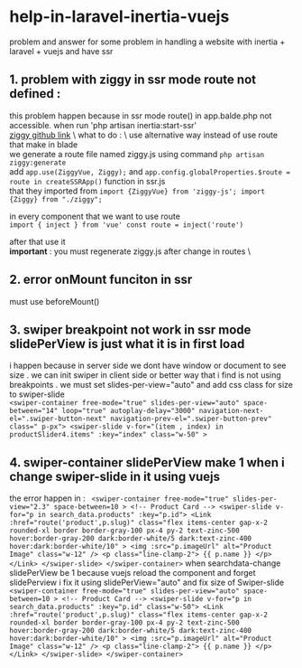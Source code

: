 # help-in-laravel-inertia-vuejs
problem and answer for some problem in handling a website with inertia + laravel + vuejs and have ssr


## 1. problem with ziggy in ssr mode route not defined :
  this problem happen because in ssr mode route() in app.balde.php not accessible. when run 'php artisan inertia:start-ssr' \
  [ziggy github link](https://github.com/tighten/ziggy?tab=readme-ov-file#vue) \ 
  what to do : \ 
  use alternative way instead of use route that make in blade \
  we generate a route file named ziggy.js using command `php artisan ziggy:generate` \
  add `app.use(ZiggyVue, Ziggy);` and `app.config.globalProperties.$route = route in createSSRApp()` function in ssr.js \
  that they imported from 
  `import {ZiggyVue} from 'ziggy-js';
  import {Ziggy} from "./ziggy";`

  in every component that we want to use route \
`import { inject } from 'vue'
const route = inject('route')`

  after that use it \
  **important** : you must regenerate ziggy.js after change in routes \

  
## 2. error onMount funciton in ssr 
  must use beforeMount()

## 3. swiper breakpoint not work in ssr mode slidePerView is just what it is in first load 
  i happen because in server side we dont have window or document to see size . we can init swiper in client side or better way that i find is not using breakpoints . we must set slides-per-view="auto" and add css class for size to swiper-slide \
  `
 <swiper-container free-mode="true"
                                      slides-per-view="auto"
                                      space-between="14"
                                      loop="true"
                                      autoplay-delay="3000"
                                      navigation-next-el=".swiper-button-next"
                                      navigation-prev-el=".swiper-button-prev"
                                      class=" p-px">
                        <swiper-slide v-for="(item , index) in productSlider4.items" :key="index" class="w-50" > ` 

## 4. swiper-container slidePerView make 1 when i change swiper-slide in it using vuejs
the error happen in :
`
 <swiper-container free-mode="true" slides-per-view="2.3" space-between=10 >
                                            <!-- Product Card -->
                                            <swiper-slide v-for="p in search_data.products" :key="p.id">
                                                <Link
                                                    :href="route('product',p.slug)"
                                                    class="flex items-center gap-x-2 rounded-xl border border-gray-100 px-4 py-2 text-zinc-500 hover:border-gray-200 dark:border-white/5 dark:text-zinc-400 hover:dark:border-white/10"
                                                >
                                                    <img
                                                        :src="p.imageUrl"
                                                        alt="Product Image"
                                                        class="w-12"
                                                    />
                                                    <p class="line-clamp-2">
                                                        {{ p.name }}
                                                    </p>
                                                </Link>
                                            </swiper-slide>
                                        </swiper-container>`
when searchdata-change slidePerView be 1 because vuejs reload the component and forget slidePerview i fix it using slidePerView="auto" and fix size of Swiper-slide
`
<swiper-container free-mode="true" slides-per-view="auto" space-between=10 >
                                            <!-- Product Card -->
                                            <swiper-slide v-for="p in search_data.products" :key="p.id" class="w-50">
                                                <Link
                                                    :href="route('product',p.slug)"
                                                    class="flex items-center gap-x-2 rounded-xl border border-gray-100 px-4 py-2 text-zinc-500 hover:border-gray-200 dark:border-white/5 dark:text-zinc-400 hover:dark:border-white/10"
                                                >
                                                    <img
                                                        :src="p.imageUrl"
                                                        alt="Product Image"
                                                        class="w-12"
                                                    />
                                                    <p class="line-clamp-2">
                                                        {{ p.name }}
                                                    </p>
                                                </Link>
                                            </swiper-slide>
                                        </swiper-container>`

  
  


